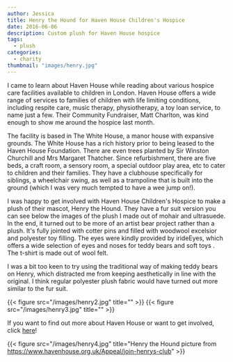 ```yaml
---
author: Jessica
title: Henry the Hound for Haven House Children's Hospice
date: 2016-06-06
description: Custom plush for Haven House hospice
tags:
  - plush
categories:
  - charity
thumbnail: "images/henry.jpg"
---
```

I came to learn about Haven House while reading about various hospice care facilities available to children in London. Haven House offers a wide range of services to families of children with life limiting conditions, including respite care, music therapy, physiotherapy,  a toy loan service, to name just a few. Their Community Fundraiser, Matt Charlton, was kind enough to show me around the hospice last month. 

The facility is based in The White House, a manor house with expansive grounds. The White House has a rich history prior to being leased to the Haven House Foundation. There are even trees planted by Sir Winston Churchill and Mrs Margaret Thatcher. Since refurbishment, there are five beds, a craft room, a sensory room, a special outdoor play area, etc to cater to children and their families. They have a clubhouse specifically for siblings, a wheelchair swing, as well as a  trampoline that is built into the ground (which I was very much tempted to have a wee jump on!).

I was  happy to get involved with Haven House Children's Hospice to make a plush of their mascot, Henry the Hound. They have a fur suit version you can see below the images of the plush I made out of mohair and ultrasuede. In the end, it turned out to be more of an artist bear project rather than a plush. It's fully jointed with cotter pins and filled with woodwool excelsior and polyester toy filling. The eyes were kindly provided by irideEyes, which offers a wide selection of eyes and noses for teddy bears and soft toys . The t-shirt is made out of wool felt.

I was a bit too keen to try using the traditional way of making teddy bears on Henry, which distracted me from keeping aesthetically in line  with the original. I think regular polyester plush fabric would have turned out more similar to the fur suit. 
 
{{< figure src="/images/henry2.jpg" title="" >}}
{{< figure src="/images/henry3.jpg" title="" >}} 

If you want to find out more about Haven House or want to get involved, click [here](http://www.havenhouse.org.uk/)!
 
{{< figure src="/images/henry4.jpg" title="Henry the Hound picture from https://www.havenhouse.org.uk/Appeal/join-henrys-club" >}}



